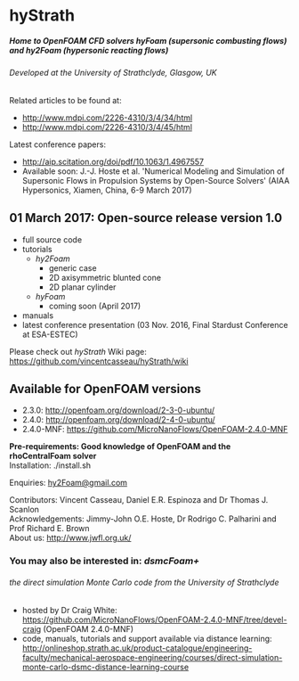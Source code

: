 # hyStrath

##### Home to OpenFOAM CFD solvers *hyFoam* (supersonic combusting flows) and *hy2Foam* (hypersonic reacting flows)
###### Developed at the University of Strathclyde, Glasgow, UK  

Related articles to be found at:
+ http://www.mdpi.com/2226-4310/3/4/34/html
+ http://www.mdpi.com/2226-4310/3/4/45/html

Latest conference papers:
+ http://aip.scitation.org/doi/pdf/10.1063/1.4967557
+ Available soon: J.-J. Hoste et al. 'Numerical Modeling and Simulation of Supersonic Flows in Propulsion Systems by Open-Source Solvers' (AIAA Hypersonics, Xiamen, China, 6-9 March 2017)


## 01 March 2017: Open-source release version 1.0
+ full source code
+ tutorials
  - *hy2Foam*
    * generic case
    * 2D axisymmetric blunted cone
    * 2D planar cylinder
  - *hyFoam*
      * coming soon (April 2017)
+ manuals
+ latest conference presentation (03 Nov. 2016, Final Stardust Conference at ESA-ESTEC)

Please check out _hyStrath_ Wiki page: https://github.com/vincentcasseau/hyStrath/wiki


## Available for OpenFOAM versions
+ 2.3.0: http://openfoam.org/download/2-3-0-ubuntu/
+ 2.4.0: http://openfoam.org/download/2-4-0-ubuntu/
+ 2.4.0-MNF: https://github.com/MicroNanoFlows/OpenFOAM-2.4.0-MNF


**Pre-requirements: Good knowledge of OpenFOAM and the rhoCentralFoam solver**  
Installation: ./install.sh

Enquiries: hy2Foam@gmail.com

Contributors: Vincent Casseau, Daniel E.R. Espinoza and Dr Thomas J. Scanlon              
Acknowledgements: Jimmy-John O.E. Hoste, Dr Rodrigo C. Palharini and Prof Richard E. Brown       
About us: http://www.jwfl.org.uk/


### You may also be interested in: *dsmcFoam+*
###### the direct simulation Monte Carlo code from the University of Strathclyde  
 + hosted by Dr Craig White: https://github.com/MicroNanoFlows/OpenFOAM-2.4.0-MNF/tree/devel-craig (OpenFOAM 2.4.0-MNF)  
 + code, manuals, tutorials and support available via distance learning: http://onlineshop.strath.ac.uk/product-catalogue/engineering-faculty/mechanical-aerospace-engineering/courses/direct-simulation-monte-carlo-dsmc-distance-learning-course



